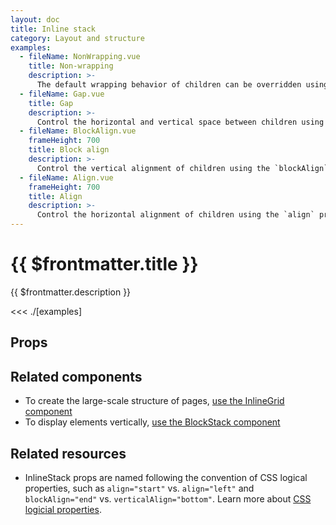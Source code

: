 ```yaml
---
layout: doc
title: Inline stack
category: Layout and structure
examples:
  - fileName: NonWrapping.vue
    title: Non-wrapping
    description: >-
      The default wrapping behavior of children can be overridden using the `wrap` prop.
  - fileName: Gap.vue
    title: Gap
    description: >-
      Control the horizontal and vertical space between children using the `gap` prop. The `gap` prop supports responsive spacing with the [Breakpoints tokens](https://polaris.shopify.com/tokens/breakpoints).
  - fileName: BlockAlign.vue
    frameHeight: 700
    title: Block align
    description: >-
      Control the vertical alignment of children using the `blockAlign` prop.
  - fileName: Align.vue
    frameHeight: 700
    title: Align
    description: >-
      Control the horizontal alignment of children using the `align` prop.
---
```


# {{ $frontmatter.title }}

<Lede>

{{ $frontmatter.description }}

</Lede>

<Examples>

<<< ./[examples]

</Examples>

## Props

<PropsTable />

## Related components

- To create the large-scale structure of pages, [use the InlineGrid component](https://polaris.shopify.com/components/layout-and-structure/inline-grid)
- To display elements vertically, [use the BlockStack component](https://polaris.shopify.com/components/layout-and-structure/block-stack)

## Related resources

- InlineStack props are named following the convention of CSS logical properties, such as `align="start"` vs. `align="left"` and `blockAlign="end"` vs. `verticalAlign="bottom"`. Learn more about [CSS logicial properties](https://developer.mozilla.org/en-US/docs/Web/CSS/CSS_Logical_Properties).

